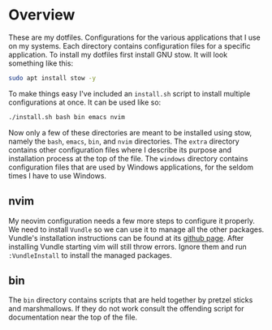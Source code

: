 # Overview
These are my dotfiles.
Configurations for the various applications that I use on my systems.
Each directory contains configuration files for a specific application.
To install my dotfiles first install GNU stow.
It will look something like this:

```bash
sudo apt install stow -y
```
To make things easy I've included an `install.sh` script to install multiple configurations at once.
It can be used like so:

```bash
./install.sh bash bin emacs nvim
```

Now only a few of these directories are meant to be installed using stow, namely the `bash`, `emacs`, `bin`, and `nvim` directories.
The `extra` directory contains other configuration files where I describe its purpose and installation process at the top of the file.
The `windows` directory contains configuration files that are used by Windows applications, for the seldom times I have to use Windows.

## nvim
My neovim configuration needs a few more steps to configure it properly.
We need to install `Vundle` so we can use it to manage all the other packages.
Vundle's installation instructions can be found at its [github page]( https://github.com/VundleVim/Vundle.vim ).
After installing Vundle starting vim will still throw errors.
Ignore them and run `:VundleInstall` to install the managed packages.

## bin
The `bin` directory contains scripts that are held together by pretzel sticks and marshmallows.
If they do not work consult the offending script for documentation near the top of the file.
